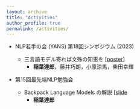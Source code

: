 ```yaml
---
layout: archive
title: "Activities"
author_profile: true
permalink: /activities/
---
```


- NLP若手の会 (YANS) 第18回シンポジウム (2023)
  - 三言語モデル寄れば文殊の知恵を [[poster](https://inabatatsuro.github.io/documents/YANS2023_poster.pdf)]
    - **稲葉達郎**，藤井巧朗，小原涼馬，柴田幸輝

- 第15回最先端NLP勉強会
  - Backpack Language Models の解説 [[slide](https://inabatatsuro.github.io/documents/]SNLP2023_inaba_Backpack_Language_Models.pdf)
    - **稲葉達郎**
